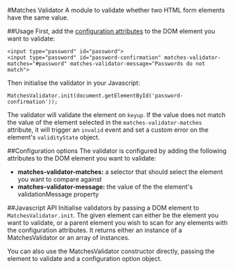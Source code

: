#Matches Validator
A module to validate whether two HTML form elements have the same value.

##Usage
First, add the [configuration attributes](#config-options) to the DOM element you want to validate:

```
<input type="password" id="password">
<input type="password" id="password-confirmation" matches-validator-matches="#password" matches-validator-message="Passwords do not match">
```

Then initialise the validator in your Javascript:

```
MatchesValidator.init(document.getElementById('password-confirmation'));
```

The validator will validate the element on `keyup`. If the value does not match the value of the element selected in the `matches-validator-matches` attribute, it will trigger an `invalid` event and set a custom error on the element's `validityState` object.

##<a name="config-options"></a>Configuration options
The validator is configured by adding the following attributes to the DOM element you want to validate:

* **matches-validator-matches:** a selector that should select the element you want to compare against
* **matches-validator-message:** the value of the the element's validationMessage property

##Javascript API
Initialise validators by passing a DOM element to `MatchesValidator.init`. The given element can either be the element you want to validate, or a parent element you wish to scan for any elements with the configuration attributes. It returns either an instance of a MatchesValidator or an array of instances.

You can also use the MatchesValidator constructor directly, passing the element to validate and a configuration option object.
